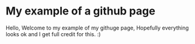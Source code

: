 # My example of a github page
Hello, Welcome to my example of my githuge page, Hopefully
everything looks ok and I get full credit for this. :)
